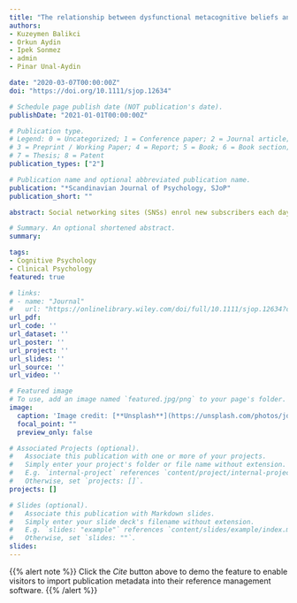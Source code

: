 ```yaml
---
title: "The relationship between dysfunctional metacognitive beliefs and problematic social networking sites use"
authors:
- Kuzeymen Balikci
- Orkun Aydin
- Ipek Sonmez
- admin
- Pinar Unal-Aydin

date: "2020-03-07T00:00:00Z"
doi: "https://doi.org/10.1111/sjop.12634"

# Schedule page publish date (NOT publication's date).
publishDate: "2021-01-01T00:00:00Z"

# Publication type.
# Legend: 0 = Uncategorized; 1 = Conference paper; 2 = Journal article;
# 3 = Preprint / Working Paper; 4 = Report; 5 = Book; 6 = Book section;
# 7 = Thesis; 8 = Patent
publication_types: ["2"]

# Publication name and optional abbreviated publication name.
publication: "*Scandinavian Journal of Psychology, SJoP"
publication_short: ""

abstract: Social networking sites (SNSs) enrol new subscribers each day. However, problematic SNS use has undesirable effects on psychological functioning. Therefore, it is important to identify the factors that contribute to the development of problematic SNS use. Very few studies have focused on revealing the underlying mechanisms of problematic SNS use. Although many past studies have examined the relationship between metacognitive beliefs and Internet addiction, the association between metacognitive beliefs and problematic SNS use has not been adequately explored. In this study, we aimed to explore the association between metacognitive beliefs and problematic SNS use among young adults. A total of 308 individuals participated in this study. A socio‐demographic data form, the Metacognitions Questionnaire‐30 (MCQ‐30), and Social Media Addiction Scale (SMAS) were administered. Group comparisons were performed using multivariate analysis of covariance. Pearson's correlational and multiple linear regression analyses were conducted to examine the associations between metacognitive beliefs and problematic SNS use. The SNS addicts scored higher in all of the SMAS assessments. When compared to non‐addicts, SNS addicts obtained higher scores on all the subtests of the SMAS and MCQ‐30 except cognitive self‐consciousness. The negative beliefs about the uncontrollability and danger of worry, cognitive confidence, and need for control thoughts were associated with SMAS mood modification, relapse and conflict subdimensions. Our findings revealed that dysfunctional metacognitive beliefs are related to problematic SNS use among young adults. These findings indicate that mental health workers should consider the modification of metacognitive beliefs in the treatment of problematic SNS use.

# Summary. An optional shortened abstract.
summary: 

tags:
- Cognitive Psychology
- Clinical Psychology
featured: true

# links:
# - name: "Journal"
#   url: "https://onlinelibrary.wiley.com/doi/full/10.1111/sjop.12634?casa_token=awSo5J4WVuUAAAAA%3AJReYoEIsEda3GwGjYhYCGmboLc2RdKFoflh7mCu9zN4Oq059KxY7A4HQxHPck7rXbXKweCjKOJQu8w"
url_pdf:
url_code: ''
url_dataset: ''
url_poster: ''
url_project: ''
url_slides: ''
url_source: ''
url_video: ''

# Featured image
# To use, add an image named `featured.jpg/png` to your page's folder. 
image:
  caption: 'Image credit: [**Unsplash**](https://unsplash.com/photos/jdD8gXaTZsc)'
  focal_point: ""
  preview_only: false

# Associated Projects (optional).
#   Associate this publication with one or more of your projects.
#   Simply enter your project's folder or file name without extension.
#   E.g. `internal-project` references `content/project/internal-project/index.md`.
#   Otherwise, set `projects: []`.
projects: []

# Slides (optional).
#   Associate this publication with Markdown slides.
#   Simply enter your slide deck's filename without extension.
#   E.g. `slides: "example"` references `content/slides/example/index.md`.
#   Otherwise, set `slides: ""`.
slides: 
---
```


{{% alert note %}}
Click the *Cite* button above to demo the feature to enable visitors to import publication metadata into their reference management software.
{{% /alert %}}

